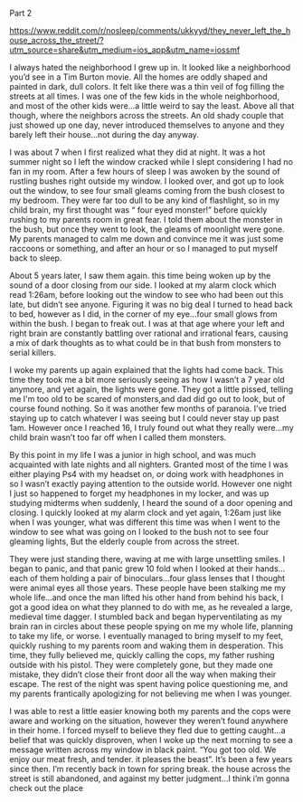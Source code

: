 Part 2

https://www.reddit.com/r/nosleep/comments/ukkyyd/they_never_left_the_house_across_the_street/?utm_source=share&utm_medium=ios_app&utm_name=iossmf


I always hated the neighborhood I grew up in. It looked like a neighborhood you’d see in a Tim Burton movie. All the homes are oddly shaped and painted in dark, dull colors. It felt like there was a thin veil of fog filling the streets at all times. I was one of the few kids in the whole neighborhood, and most of the other kids were…a little weird to say the least. Above all that though, where the neighbors across the streets. An old shady couple that just showed up one day, never introduced themselves to anyone and they barely left their house…not during the day anyway.

I was about 7 when I first realized what they did at night. It was a hot summer night so I left the window cracked while I slept considering I had no fan in my room. After a few hours of sleep I was awoken by the sound of rustling bushes right outside my window. I looked over, and got up to look out the window, to see four small gleams coming from the bush closest to my bedroom. They were far too dull to be any kind of flashlight, so in my child brain, my first thought was “ four eyed monster!” before quickly rushing to my parents room in great fear. I told them about the monster in the bush, but once they went to look, the gleams of moonlight were gone. My parents managed to calm me down and convince me it was just some raccoons or something, and after an hour or so I managed to put myself back to sleep.

About 5 years later, I saw them again. this time being woken up by the sound of a door closing from our side. I looked at my alarm clock which read 1:26am, before looking out the window to see who had been out this late, but didn’t see anyone. Figuring it was no big deal I turned to head back to bed, however as I did, in the corner of my eye…four small glows from within the bush. I began to freak out. I was at that age where your left and right brain are constantly battling over rational and irrational  fears, causing a mix of dark thoughts as to what could be in that bush from monsters to serial killers. 

I woke my parents up again explained that the  lights had come back. This time they took me a bit more seriously seeing as how I wasn’t a 7 year old anymore, and yet again, the lights were gone. They got a little pissed, telling me I'm too old to be scared of monsters,and dad did go out to look, but of course found nothing. So it was another few months of paranoia. I’ve tried staying up to catch whatever I was seeing but I could never stay up past 1am. However once I reached 16, I truly found out what they really were…my child brain wasn’t too far off when I called them monsters.

By this point in my life I was a junior in high school, and was much acquainted with late nights and all nighters. Granted most of the time I was either playing Ps4 with my headset on, or doing work with headphones in so I wasn’t exactly paying attention to the outside world. However one night I just so happened to forget my headphones in my locker, and was up studying midterms when suddenly, I heard the sound of a door opening and closing. I quickly looked at my alarm clock and yet again, 1:26am just like  when I was younger, what was different this time was when I went to the window to see what was going on I looked to the bush not to see four gleaming lights, But the elderly couple from across the street.

They were just standing there, waving at me with large unsettling smiles. I began to panic, and that panic grew 10 fold when I looked at their hands…each of them holding a pair of binoculars…four glass lenses that I thought were animal eyes all those years. These people have been stalking me my whole life…and once the man lifted his other hand from behind his back, I got a good idea on what they planned to do with me, as he revealed a large, medieval time dagger. I stumbled back and began hyperventilating as my brain ran in circles about these people spying on me my whole life, planning to take my life, or worse. I eventually managed to bring myself to my feet, quickly rushing to my parents room and waking them in desperation. This time, they fully believed me, quickly calling the cops, my father rushing outside with his pistol. They were completely gone, but they made one mistake, they didn’t close their front door all the way when making their escape. The rest of the night was spent having police questioning me, and my parents frantically apologizing for not believing me when I was younger. 

I was able to rest a little easier knowing both my parents and the cops were aware and working on the situation, however they weren’t found anywhere in their home. I forced myself to believe they fled due to getting caught…a belief that was quickly disproven, when I woke up the next morning to see a message written across my window in black paint. “You got too old. We enjoy our meat fresh, and tender. it pleases the beast”.  It’s been a few years since then. I’m recently back in town for spring break. the house across the street is still abandoned, and against my better judgment…I think i’m gonna check out the place
